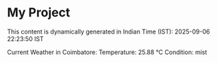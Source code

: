 # My Project

This content is dynamically generated in Indian Time (IST): 2025-09-06 22:23:50 IST


Current Weather in Coimbatore:
Temperature: 25.88 °C
Condition: mist
